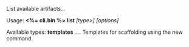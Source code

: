 List available artifacts...

Usage: **<%= cli.bin %> list** *[type>]* *[options]*

Available types:
  **templates**       *....* Templates for scaffolding using the new command.